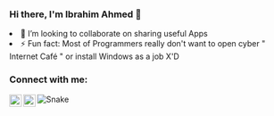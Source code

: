 ### Hi there, I'm Ibrahim Ahmed  👋
<li> 👯 I’m looking to collaborate on sharing useful Apps </li>
<li> ⚡ Fun fact: Most of Programmers really don't want to open cyber " Internet Café "  or install Windows as a job X'D </li>

### Connect with me:
[<img align="left" alt="LinkedIn" width="22px" src="https://cdn.jsdelivr.net/npm/simple-icons@v3/icons/linkedin.svg" />](https://eg.linkedin.com/in/ibrahimahmed1998)
[<img align="left" alt="stackoverflow" width="22px" src="https://github.com/ibrahimahmed1998/QuickAccess/blob/main/IMG/stackoverflow.png" />](https://www.stackoverflow.com/users/9016681)

![Snake](https://github.com/ibrahimahmed1998/ibrahimahmed1998/blob/output/github-contribution-grid-snake.svg)
